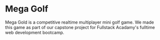 # Mega Golf

Mega Gold is a competitive realtime multiplayer mini golf game. We made this game as part of our
capstone project for Fullstack Acadamy's fulltime web development bootcamp.
